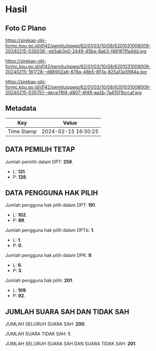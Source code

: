 # Hasil

## Foto C Plano

https://sirekap-obj-formc.kpu.go.id/d142/pemilu/ppwp/62/01/03/10/08/6201031008009-20240215-035038--eb5ab3e0-2449-45be-8ab3-f481611fa4dd.jpg

https://sirekap-obj-formc.kpu.go.id/d142/pemilu/ppwp/62/01/03/10/08/6201031008009-20240215-161728--d88902a6-878a-48b5-851a-825a13a5984a.jpg

https://sirekap-obj-formc.kpu.go.id/d142/pemilu/ppwp/62/01/03/10/08/6201031008009-20240215-035751--dece78f4-d807-4f49-aa2b-7a415f1bccaf.jpg


## Metadata

| Key        | Value               |
| ---------- | ------------------- |
| Time Stamp | 2024-02-15 16:30:25 |


## DATA PEMILIH TETAP

Jumlah pemilih dalam DPT: **259**.
 * L: **131**.
 * P: **128**.

## DATA PENGGUNA HAK PILIH

Jumlah pengguna hak pilih dalam DPT: **191**.
 * L: **102**.
 * P: **89**.

Jumlah pengguna hak pilih dalam DPTb: **1**.
 * L: **1**.
 * P: **0**.

Jumlah pengguna hak pilih dalam DPK: **9**.
 * L: **6**.
 * P: **3**.

Jumlah pengguna hak pilih: **201**.
 * L: **109**.
 * P: **92**.

## JUMLAH SUARA SAH DAN TIDAK SAH

JUMLAH SELURUH SUARA SAH: **200**.

JUMLAH SUARA TIDAK SAH: **1**.

JUMLAH SELURUH SUARA SAH DAN SUARA TIDAK SAH: **201**.


